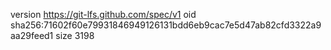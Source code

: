 version https://git-lfs.github.com/spec/v1
oid sha256:71602f60e79931846949126131bdd6eb9cac7e5d47ab82cfd3322a9aa29feed1
size 3198
